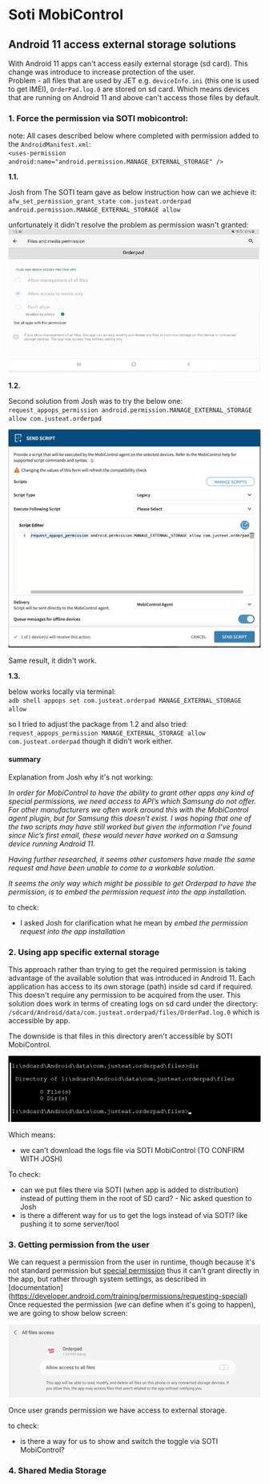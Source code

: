 # Soti MobiControl

## Android 11 access external storage solutions

With Android 11 apps can't access easily external storage (sd card).
This change was introduce to increase protection of the user. <br>
Problem - all files that are used by JET e.g. `deviceInfo.ini` (this one is used to get IMEI), `OrderPad.log.0` are
stored on sd card.
Which means devices that are running on Android 11 and above can't access those files by default.

### 1. Force the permission via SOTI mobicontrol:

note: All cases described below where completed with permission added to the `AndroidManifest.xml`: <br>
`<uses-permission android:name="android.permission.MANAGE_EXTERNAL_STORAGE" />`

**1.1.**

Josh from The SOTI team gave as below instruction how can we achieve it:<br>
`afw_set_permission_grant_state com.justeat.orderpad android.permission.MANAGE_EXTERNAL_STORAGE allow`

unfortunately it didn't resolve the problem as permission wasn't granted:<br>
![first_try.png](first_try.png)

**1.2.**

Second solution from Josh was to try the below one:<br>
`request_appops_permission android.permission.MANAGE_EXTERNAL_STORAGE allow com.justeat.orderpad`

![script_usage.png](script_usage.png)

Same result, it didn't work.

**1.3.**

below works locally via terminal: <br>
`adb shell appops set com.justeat.orderpad MANAGE_EXTERNAL_STORAGE allow`

so I tried to adjust the package from 1.2 and also tried: <br>
`request_appops_permission MANAGE_EXTERNAL_STORAGE allow com.justeat.orderpad`
though it didn't work either.

#### summary

Explanation from Josh why it's not working:

_In order for MobiControl to have the ability to grant other apps any kind of special permissions, we need access to
API’s which Samsung do not offer. For other manufacturers we often work around this with the MobiControl agent plugin,
but for Samsung this doesn’t exist. I was hoping that one of the two scripts may have still worked but given the
information I’ve found since Nic’s first email, these would never have worked on a Samsung device running Android 11._

_Having further researched, it seems other customers have made the same request and have been unable to come to a
workable solution._

_It seems the only way which might be possible to get Orderpad to have the permission, is to embed the permission
request into the app installation._

to check:

- I asked Josh for clarification what he mean by _embed the permission request into the app installation_

### 2. Using app specific external storage

This approach rather than trying to get the required permission is taking advantage of the available solution that was
introduced in Android 11.
Each application has access to its own storage (path) inside sd card if required. This doesn't require any permission to
be acquired from the user.
This solution does work in terms of creating logs on sd card under the directory:
`/sdcard/Android/data/com.justeat.orderpad/files/OrderPad.log.0` which is accessible by app.

The downside is that files in this directory aren't accessible by SOTI MobiControl.

![soti_not_accessible_storage.png](soti_not_accessible_storage.png)

Which means:

- we can't download the logs file via SOTI MobiControl (TO CONFIRM WITH JOSH)

To check:

- can we put files there via SOTI (when app is added to distribution) instead of putting them in the root of SD card? -
  Nic asked question to Josh
- is there a different way for us to get the logs instead of via SOTI? like pushing it to some server/tool

### 3. Getting permission from the user

We can request a permission from the user in runtime, though because it's not standard permission but [special
permission](https://developer.android.com/guide/topics/permissions/overview#special) thus it can't grant directly in the
app, but rather through system settings, as described in [documentation] (https://developer.android.com/training/permissions/requesting-special) <br>
Once requested the permission (we can define when it's going to happen), we are going to show below screen:

![user_permission_request.png](user_permission_request.png)

Once user grands permission we have access to external storage.

to check:

- is there a way for us to show and switch the toggle via SOTI MobiControl?

### 4. Shared Media Storage